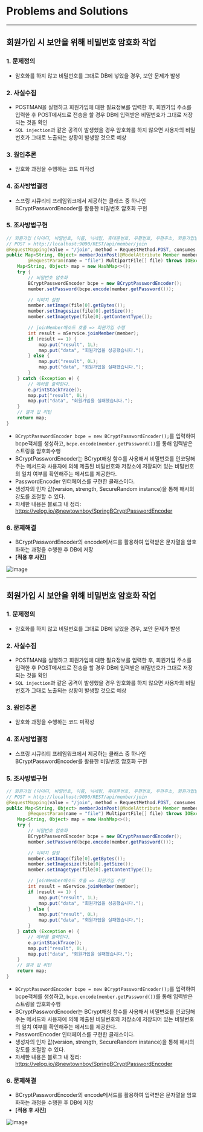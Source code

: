 # Problems and Solutions

---

## 회원가입 시 보안을 위해 비밀번호 암호화 작업
### 1. 문제정의
- 암호화를 하지 않고 비밀번호를 그대로 DB에 넣었을 경우, 보안 문제가 발생

### 2. 사실수집
- POSTMAN을 실행하고 회원가입에 대한 필요정보를 입력한 후, 회원가입 주소를 입력한 후 POST메서드로 전송을 할 경우 DB에 입력받은 비밀번호가 그대로 저장되는 것을 확인
- `SQL injection`과 같은 공격이 발생했을 경우 암호화를 하지 않으면 사용자의 비밀번호가 그대로 노출되는 상황이 발생할 것으로 예상

### 3. 원인추론
- 암호화 과정을 수행하는 코드 미작성

### 4. 조사방법결정
- 스프링 시큐리티 프레임워크에서 제공하는 클래스 중 하나인 BCryptPasswordEncoder를 활용한 비밀번호 암호화 구현

### 5. 조사방법구현
``` Java
// 회원가입 (아이디, 비밀번호, 이름, 닉네임, 휴대폰번호, 우편번호, 우편주소, 회원가입날짜, 프로필사진)
// POST > http://localhost:9090/REST/api/member/join
@RequestMapping(value = "/join", method = RequestMethod.POST, consumes = MediaType.ALL_VALUE, produces = MediaType.APPLICATION_JSON_VALUE)
public Map<String, Object> memberJoinPost(@ModelAttribute Member member,
        @RequestParam(name = "file") MultipartFile[] file) throws IOException {
    Map<String, Object> map = new HashMap<>();
    try {
        // 비밀번호 암호화
        BCryptPasswordEncoder bcpe = new BCryptPasswordEncoder();
        member.setPassword(bcpe.encode(member.getPassword()));

        // 이미지 설정
        member.setImage(file[0].getBytes());
        member.setImagesize(file[0].getSize());
        member.setImagetype(file[0].getContentType());

        // joinMember메소드 호출 => 회원가입 수행
        int result = mService.joinMember(member);
        if (result == 1) {
            map.put("result", 1L);
            map.put("data", "회원가입을 성공했습니다.");
        } else {
            map.put("result", 0L);
            map.put("data", "회원가입을 실패했습니다.");
        }
    } catch (Exception e) {
        // 에러를 출력한다.
        e.printStackTrace();
        map.put("result", 0L);
        map.put("data", "회원가입을 실패했습니다.");
    }
    // 결과 값 리턴
    return map;
}
```
- `BCryptPasswordEncoder bcpe = new BCryptPasswordEncoder();`를 입력하여 bcpe객체를 생성하고, `bcpe.encode(member.getPassword())`를 통해 입력받은 스트링을 암호화수행
- BCryptPasswordEncoder는 BCrypt해싱 함수를 사용해서 비밀번호를 인코딩해주는 메서드와 사용자에 의해 제출된 비밀번호와 저장소에 저장되어 있는 비밀번호의 일치 여부를 확인해주는 메서드를 제공한다.
- PasswordEncoder 인터페이스를 구현한 클래스이다.
- 생성자의 인자 값(version, strength, SecureRandom instance)을 통해 해시의 강도를 조절할 수 있다.
- 자세한 내용은 블로그 내 정리: https://velog.io/@newtownboy/SpringBCryptPasswordEncoder

### 6. 문제해결
- BCryptPasswordEncoder의 encode메서드를 활용하여 입력받은 문자열을 암호화하는 과정을 수행한 후 DB에 저장
- **[적용 후 사진]**

![image](https://user-images.githubusercontent.com/38236367/147587902-e4e7d616-2374-4807-93f4-0534137f5268.png)

---

## 회원가입 시 보안을 위해 비밀번호 암호화 작업
### 1. 문제정의
- 암호화를 하지 않고 비밀번호를 그대로 DB에 넣었을 경우, 보안 문제가 발생

### 2. 사실수집
- POSTMAN을 실행하고 회원가입에 대한 필요정보를 입력한 후, 회원가입 주소를 입력한 후 POST메서드로 전송을 할 경우 DB에 입력받은 비밀번호가 그대로 저장되는 것을 확인
- `SQL injection`과 같은 공격이 발생했을 경우 암호화를 하지 않으면 사용자의 비밀번호가 그대로 노출되는 상황이 발생할 것으로 예상

### 3. 원인추론
- 암호화 과정을 수행하는 코드 미작성

### 4. 조사방법결정
- 스프링 시큐리티 프레임워크에서 제공하는 클래스 중 하나인 BCryptPasswordEncoder를 활용한 비밀번호 암호화 구현

### 5. 조사방법구현
``` Java
// 회원가입 (아이디, 비밀번호, 이름, 닉네임, 휴대폰번호, 우편번호, 우편주소, 회원가입날짜, 프로필사진)
// POST > http://localhost:9090/REST/api/member/join
@RequestMapping(value = "/join", method = RequestMethod.POST, consumes = MediaType.ALL_VALUE, produces = MediaType.APPLICATION_JSON_VALUE)
public Map<String, Object> memberJoinPost(@ModelAttribute Member member,
        @RequestParam(name = "file") MultipartFile[] file) throws IOException {
    Map<String, Object> map = new HashMap<>();
    try {
        // 비밀번호 암호화
        BCryptPasswordEncoder bcpe = new BCryptPasswordEncoder();
        member.setPassword(bcpe.encode(member.getPassword()));

        // 이미지 설정
        member.setImage(file[0].getBytes());
        member.setImagesize(file[0].getSize());
        member.setImagetype(file[0].getContentType());

        // joinMember메소드 호출 => 회원가입 수행
        int result = mService.joinMember(member);
        if (result == 1) {
            map.put("result", 1L);
            map.put("data", "회원가입을 성공했습니다.");
        } else {
            map.put("result", 0L);
            map.put("data", "회원가입을 실패했습니다.");
        }
    } catch (Exception e) {
        // 에러를 출력한다.
        e.printStackTrace();
        map.put("result", 0L);
        map.put("data", "회원가입을 실패했습니다.");
    }
    // 결과 값 리턴
    return map;
}
```
- `BCryptPasswordEncoder bcpe = new BCryptPasswordEncoder();`를 입력하여 bcpe객체를 생성하고, `bcpe.encode(member.getPassword())`를 통해 입력받은 스트링을 암호화수행
- BCryptPasswordEncoder는 BCrypt해싱 함수를 사용해서 비밀번호를 인코딩해주는 메서드와 사용자에 의해 제출된 비밀번호와 저장소에 저장되어 있는 비밀번호의 일치 여부를 확인해주는 메서드를 제공한다.
- PasswordEncoder 인터페이스를 구현한 클래스이다.
- 생성자의 인자 값(version, strength, SecureRandom instance)을 통해 해시의 강도를 조절할 수 있다.
- 자세한 내용은 블로그 내 정리: https://velog.io/@newtownboy/SpringBCryptPasswordEncoder

### 6. 문제해결
- BCryptPasswordEncoder의 encode메서드를 활용하여 입력받은 문자열을 암호화하는 과정을 수행한 후 DB에 저장
- **[적용 후 사진]**

![image](https://user-images.githubusercontent.com/38236367/147587902-e4e7d616-2374-4807-93f4-0534137f5268.png)
